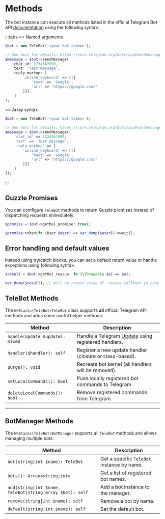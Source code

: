 # Methods

The bot instance can execute all methods listed in the official Telegram Bot API [documentation](https://core.telegram.org/bots/api#available-methods) using the following syntax:


:::tabs
== Named arguments
```php
$bot = new TeleBot('<your bot token>');

// See docs for details: https://core.telegram.org/bots/api#sendmessage
$message = $bot->sendMessage(
    chat_id: 1234567890,
    text: 'Test message',
    reply_markup: [
        'inline_keyboard' => [[[
            'text' => 'Google',
            'url' => 'https://google.com/'
        ]]]
    ]
);
```
== Array syntax
```php
$bot = new TeleBot('<your bot token>');

// See docs for details: https://core.telegram.org/bots/api#sendmessage
$message = $bot->sendMessage([
    'chat_id' => 1234567890,
    'text' => 'Test message',
    'reply_markup' => [
        'inline_keyboard' => [[[
            'text' => 'Google',
            'url' => 'https://google.com/'
        ]]]
    ]
]);
```
:::

## Guzzle Promises

You can comfigure `TeleBot` methods to return Guzzle promises instead of dispatching requests immediately:

```php
$promise = $bot->getMe(_promise: true);

$promise->then(fn (User $user) => var_dump($user))->wait();
```

## Error handling and default values

Instead using try/catch blocks, you can set a default return value or handle exceptions using following syntax:

```php
$result = $bot->getMe(_rescue: fn (\Throwable $e) => $e);

var_dump($result); // Will be return value of _rescue callback in case of exception
```

## TeleBot Methods

The `WeStacks\TeleBot\TeleBot` class supports **all** official Telegram API methods and adds some useful helper methods:

| Method | Description |
|--------|-------------|
| `handle(Update $update): mixed` | Handle a Telegram [Update](https://core.telegram.org/bots/api#update) using registered handlers. |
| `handler($handler): self` | Register a new update handler (closure or class-based). |
| `purge(): void` | Recreate bot kernel (all handlers will be removed). |
| `setLocalCommands(): bool` | Push locally registered bot commands to Telegram. |
| `deleteLocalCommands(): bool` | Remove registered commands from Telegram. |

---

## BotManager Methods

The `WeStacks\TeleBot\BotManager` supports all `TeleBot` methods and allows managing multiple bots:

| Method | Description |
|--------|-------------|
| `bot(string\|int $name): TeleBot` | Get a specific `TeleBot` instance by name. |
| `bots(): Array<string\|int>` | Get a list of registered bot names. |
| `add(string\|int $name, TeleBot\|string\|array $bot): self` | Add a bot instance to the manager. |
| `remove(string\|int $name): self` | Remove a bot by name. |
| `default(string\|int $name): self` | Set the default bot. |
